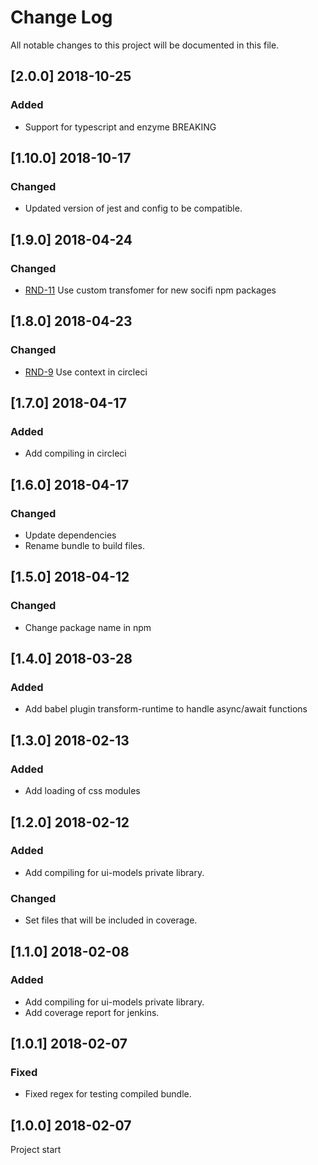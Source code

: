 # Change Log
All notable changes to this project will be documented in this file.


## [2.0.0] 2018-10-25
### Added
- Support for typescript and enzyme BREAKING

## [1.10.0] 2018-10-17
### Changed
- Updated version of jest and config to be compatible.

## [1.9.0] 2018-04-24
### Changed
- [RND-11](https://socifi.atlassian.net/browse/RND-11) Use custom transfomer for new socifi npm packages

## [1.8.0] 2018-04-23
### Changed
- [RND-9](https://socifi.atlassian.net/browse/RND-9) Use context in circleci

## [1.7.0] 2018-04-17
### Added
- Add compiling in circleci


## [1.6.0] 2018-04-17
### Changed
- Update dependencies
- Rename bundle to build files.


## [1.5.0] 2018-04-12
### Changed
- Change package name in npm


## [1.4.0] 2018-03-28
### Added
- Add babel plugin transform-runtime to handle async/await functions


## [1.3.0] 2018-02-13
### Added
- Add loading of css modules


## [1.2.0] 2018-02-12
### Added
- Add compiling for ui-models private library.

### Changed
- Set files that will be included in coverage.


## [1.1.0] 2018-02-08
### Added
- Add compiling for ui-models private library.
- Add coverage report for jenkins.


## [1.0.1] 2018-02-07
### Fixed
- Fixed regex for testing compiled bundle.


## [1.0.0] 2018-02-07
Project start
